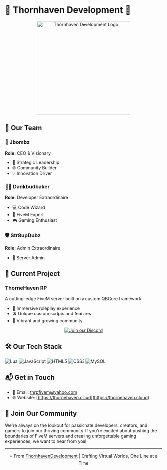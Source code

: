 # 🌟 Thornhaven Development 🌟

<div align="center">
  <img src="https://r2.fivemanage.com/yr6k01T2VK05Ur9qE9C19/500xthrplogonew.png" alt="Thornhaven Development Logo" width="300"/>
</div>

## 👥 Our Team

### 🎩 Jbombz
**Role:** CEO & Visionary
- 💼 Strategic Leadership
- 🌐 Community Builder
- 💡 Innovation Driver

### 🧙‍♂️ Dankbudbaker
**Role:** Developer Extraordinaire
- 💻 Code Wizard
- 🚀 FiveM Expert
- 🎮 Gaming Enthusiast

### 🛡️ Str8upDubz
**Role:** Admin Extraordinaire
- 🔧 Server Admin


## 🚀 Current Project

### ThorneHaven RP
A cutting-edge FiveM server built on a custom QBCore framework.

- 🌆 Immersive roleplay experience
- 🛠️ Unique custom scripts and features
- 🤝 Vibrant and growing community

<div align="center">

[![Join our Discord](https://img.shields.io/discord/YOUR_DISCORD_ID?color=%237289DA&label=Join%20our%20Discord&logo=discord&logoColor=white)](https://discord.gg/YOUR_INVITE_LINK)

</div>

## 🛠️ Our Tech Stack

![Lua](https://img.shields.io/badge/Lua-%232C2D72.svg?style=for-the-badge&logo=lua&logoColor=white)
![JavaScript](https://img.shields.io/badge/JavaScript-%23F7DF1E.svg?style=for-the-badge&logo=javascript&logoColor=black)
![HTML5](https://img.shields.io/badge/HTML5-%23E34F26.svg?style=for-the-badge&logo=html5&logoColor=white)
![CSS3](https://img.shields.io/badge/CSS3-%231572B6.svg?style=for-the-badge&logo=css3&logoColor=white)
![MySQL](https://img.shields.io/badge/MySQL-%2300f.svg?style=for-the-badge&logo=mysql&logoColor=white)

## 📬 Get in Touch

- 📧 Email: [thrpfivem@yahoo.com](mailto:thrpfivem@yahoo.com)
- 🌐 Website: [https://thornehaven.cloud](https://thornehaven.cloud)

## 🤝 Join Our Community

We're always on the lookout for passionate developers, creators, and gamers to join our thriving community. If you're excited about pushing the boundaries of FiveM servers and creating unforgettable gaming experiences, we want to hear from you!

---

<div align="center">

⭐️ From [ThornhavenDevelopment](https://gitlab.com/ThornhavenDevelopment) | Crafting Virtual Worlds, One Line at a Time

</div>
